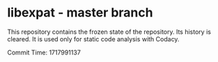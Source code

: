 # libexpat - master branch

This repository contains the frozen state of the repository.
Its history is cleared. It is used only for static code
analysis with Codacy.

Commit Time: 1717991137